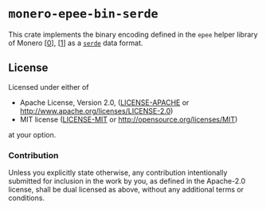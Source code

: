 # `monero-epee-bin-serde`

This crate implements the binary encoding defined in the `epee` helper library of Monero [[0]], [[1]] as a [`serde`](https://docs.rs/serde) data format.

[0]: https://github.com/monero-project/monero/blob/0a1ddc2eff854f3e932203a95b65a9f1efd60eef/contrib/epee/include/storages/portable_storage_from_bin.h
[1]: https://github.com/monero-project/monero/blob/0a1ddc2eff854f3e932203a95b65a9f1efd60eef/contrib/epee/include/storages/portable_storage_to_bin.h

## License

Licensed under either of

 * Apache License, Version 2.0, ([LICENSE-APACHE](LICENSE-APACHE) or
   http://www.apache.org/licenses/LICENSE-2.0)
 * MIT license ([LICENSE-MIT](LICENSE-MIT) or http://opensource.org/licenses/MIT)

at your option.

### Contribution

Unless you explicitly state otherwise, any contribution intentionally
submitted for inclusion in the work by you, as defined in the Apache-2.0
license, shall be dual licensed as above, without any additional terms or
conditions.
